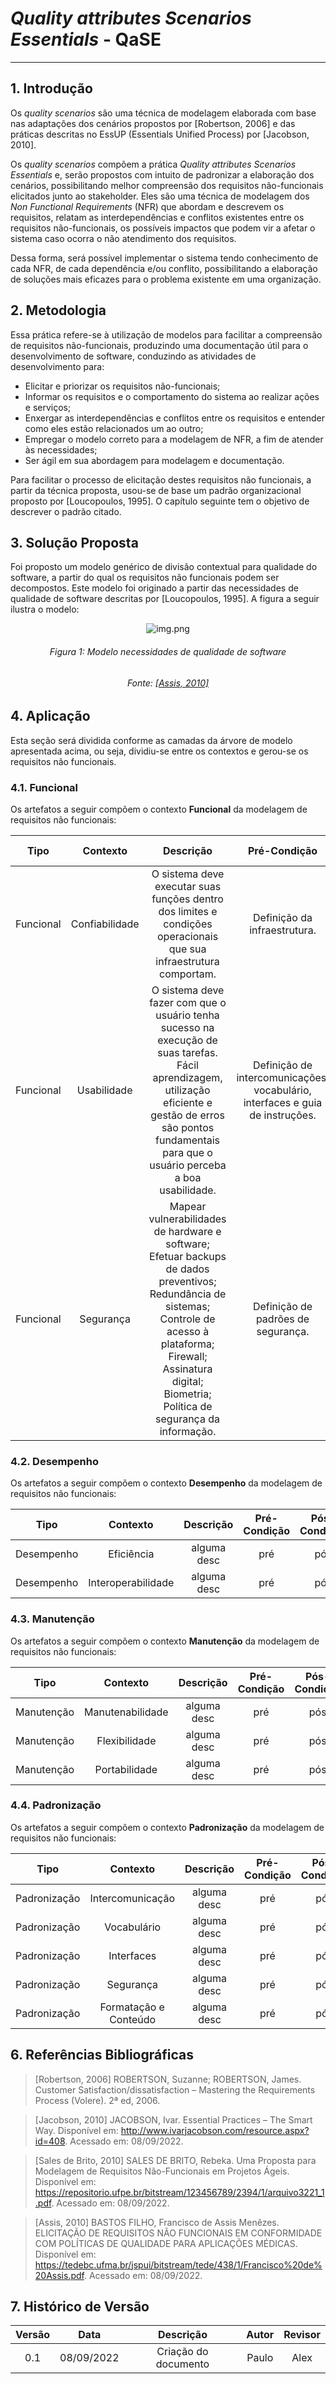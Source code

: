 # *Quality attributes Scenarios Essentials* - QaSE
***

## 1. Introdução
Os *quality scenarios* são uma técnica de modelagem elaborada com base nas adaptações
dos cenários propostos por [Robertson, 2006] e das práticas descritas no EssUP (Essentials
Unified Process) por [Jacobson, 2010].

Os *quality scenarios* compõem a prática *Quality attributes Scenarios Essentials* e, serão
propostos com intuito de padronizar a elaboração dos cenários, possibilitando melhor compreensão
dos requisitos não-funcionais elicitados junto ao stakeholder. Eles são uma técnica de
modelagem dos *Non Functional Requirements* (NFR) que abordam e descrevem os requisitos, relatam as interdependências e conflitos
existentes entre os requisitos não-funcionais, os possíveis impactos que podem vir a afetar o
sistema caso ocorra o não atendimento dos requisitos.

Dessa forma, será possível implementar o sistema tendo conhecimento de cada NFR, de
cada dependência e/ou conflito, possibilitando a elaboração de soluções mais eficazes para o
problema existente em uma organização.

## 2. Metodologia
Essa prática refere-se à utilização de modelos para facilitar a compreensão de requisitos
não-funcionais, produzindo uma documentação útil para o desenvolvimento de software,
conduzindo as atividades de desenvolvimento para:

* Elicitar e priorizar os requisitos não-funcionais; 
* Informar os requisitos e o comportamento do sistema ao realizar ações e serviços; 
* Enxergar as interdependências e conflitos entre os requisitos e entender como eles
estão relacionados um ao outro; 
* Empregar o modelo correto para a modelagem de NFR, a fim de atender às
necessidades; 
* Ser ágil em sua abordagem para modelagem e documentação.

Para facilitar o processo de elicitação destes requisitos não funcionais, a partir da técnica proposta, usou-se  de base
um padrão organizacional proposto por [Loucopoulos, 1995]. O capítulo seguinte tem o objetivo de descrever o padrão citado. 

## 3. Solução Proposta
Foi proposto um modelo genérico de divisão contextual para qualidade do software, a partir do qual os requisitos não funcionais
podem ser decompostos. Este modelo foi originado a partir das necessidades de qualidade de software descritas por [Loucopoulos, 1995].
A figura a seguir ilustra o modelo:

<center>

![img.png](../images/modelo-loucopoulos.png)

</center>

<h6 align="center"> Figura 1: Modelo necessidades de qualidade de software </h6>
<h6 align="center"> Fonte: <a href="https://tedebc.ufma.br/jspui/bitstream/tede/438/1/Francisco%20de%20Assis.pdf">[Assis, 2010]</a> </h6>

## 4. Aplicação 
Esta seção será dividida conforme as camadas da árvore de modelo apresentada acima, ou seja, dividiu-se entre os contextos
e gerou-se os requisitos não funcionais.

### 4.1. Funcional
Os artefatos a seguir compõem o contexto **Funcional** da modelagem de requisitos não funcionais:

|   Tipo    |    Contexto    |                                                                                                           Descrição                                                                                                           |                                 Pré-Condição                                  |                                                   Pós-Condição                                                    |                                                       Impactos Positivos                                                        |                                                        Impactos Negativos                                                         |
|:---------:|:--------------:|:-----------------------------------------------------------------------------------------------------------------------------------------------------------------------------------------------------------------------------:|:-----------------------------------------------------------------------------:|:-----------------------------------------------------------------------------------------------------------------:|:-------------------------------------------------------------------------------------------------------------------------------:|:---------------------------------------------------------------------------------------------------------------------------------:|
| Funcional | Confiabilidade |                                                      O sistema deve executar suas funções dentro dos limites e condições operacionais que sua infraestrutura comportam.                                                       |                         Definição da infraestrutura.                          |                                        Testes de usabilidade com métricas.                                        |       O sistema será capaz de executar as funcionalidade incorporadas mesmo que em condições extremas de uso simultâneo.        |                O sistema perderá confiança do usuário, uma vez que não conseguirá entregar as expectativas de uso.                | 
| Funcional |  Usabilidade   |      O sistema deve fazer com que o usuário tenha sucesso na execução de suas tarefas. Fácil aprendizagem, utilização eficiente e gestão de erros são pontos fundamentais para que o usuário perceba a boa usabilidade.       | Definição de intercomunicações, vocabulário, interfaces e guia de instruções. |                            Deve haver local para colheita de *feedbacks* dos usuários.                            |   O usuário terá extrema facilidade em utilizar o serviços, assim como participar ativamente no desenvolvimento da aplicação.   |      O usuário se frustará ao desempenhar ações, da mesma forma que ocorrerá perda da aderença e o insucesso do aplicativo.       | 
| Funcional |   Segurança    | Mapear vulnerabilidades de hardware e software; Efetuar backups de dados preventivos; Redundância de sistemas; Controle de acesso à plataforma; Firewall; Assinatura digital; Biometria; Política de segurança da informação. |                      Definição de padrões de segurança.                       | O sistema deve honrar com as premissas de interoperabilidade, usabilidade, confiabilidade e os padrões definidos. | Ambiente seguro, com dados protegidos, sem exposição de informações sensíveis quanto controle auditável de ações da plataforma. | Vazamento de dados, ataques cibernéticos, exposição de de regras de negócio tão quanto dados sensíveis de usuários da plataforma. |
   


### 4.2. Desempenho
Os artefatos a seguir compõem o contexto **Desempenho** da modelagem de requisitos não funcionais:

|    Tipo    |      Contexto      |  Descrição  | Pré-Condição | Pós-Condição | Impactos Positivos | Impactos Negativos |
|:----------:|:------------------:|:-----------:|:------------:|:------------:|:------------------:|:------------------:|
| Desempenho |     Eficiência     | alguma desc |     pré      |     pós      |        pos         |        neg         | 
| Desempenho | Interoperabilidade | alguma desc |     pré      |     pós      |        pos         |        neg         | 


### 4.3. Manutenção
Os artefatos a seguir compõem o contexto **Manutenção** da modelagem de requisitos não funcionais:

|    Tipo    |     Contexto     |  Descrição  | Pré-Condição | Pós-Condição | Impactos Positivos | Impactos Negativos |
|:----------:|:----------------:|:-----------:|:------------:|:------------:|:------------------:|:------------------:|
| Manutenção | Manutenabilidade | alguma desc |     pré      |     pós      |        pos         |        neg         | 
| Manutenção |  Flexibilidade   | alguma desc |     pré      |     pós      |        pos         |        neg         | 
| Manutenção |  Portabilidade   | alguma desc |     pré      |     pós      |        pos         |        neg         | 


### 4.4. Padronização
Os artefatos a seguir compõem o contexto **Padronização** da modelagem de requisitos não funcionais:

|     Tipo     |       Contexto        |  Descrição  | Pré-Condição | Pós-Condição | Impactos Positivos | Impactos Negativos |
|:------------:|:---------------------:|:-----------:|:------------:|:------------:|:------------------:|:------------------:|
| Padronização |   Intercomunicação    | alguma desc |     pré      |     pós      |        pos         |        neg         | 
| Padronização |      Vocabulário      | alguma desc |     pré      |     pós      |        pos         |        neg         | 
| Padronização |      Interfaces       | alguma desc |     pré      |     pós      |        pos         |        neg         | 
| Padronização |       Segurança       | alguma desc |     pré      |     pós      |        pos         |        neg         | 
| Padronização | Formatação e Conteúdo | alguma desc |     pré      |     pós      |        pos         |        neg         | 

## 6. Referências Bibliográficas

> [Robertson, 2006] ROBERTSON, Suzanne; ROBERTSON, James. Customer
> Satisfaction/dissatisfaction – Mastering the Requirements Process (Volere). 2ª ed, 2006.

> [Jacobson, 2010] JACOBSON, Ivar. Essential Practices – The Smart Way. Disponível em:
> http://www.ivarjacobson.com/resource.aspx?id=408. 
> Acessado em: 08/09/2022.

> [Sales de Brito, 2010] SALES DE BRITO, Rebeka. Uma Proposta para Modelagem de Requisitos Não-Funcionais em Projetos Ágeis. 
> Disponível em: https://repositorio.ufpe.br/bitstream/123456789/2394/1/arquivo3221_1.pdf.
> Acessado em: 08/09/2022.

> [Assis, 2010] BASTOS FILHO, Francisco de Assis Menêzes. ELICITAÇÃO DE REQUISITOS NÃO FUNCIONAIS EM CONFORMIDADE COM
> POLÍTICAS DE QUALIDADE PARA APLICAÇÕES MÉDICAS. 
> Disponível em: https://tedebc.ufma.br/jspui/bitstream/tede/438/1/Francisco%20de%20Assis.pdf.
> Acessado em: 08/09/2022.
## 7. Histórico de Versão

| Versão |    Data    |      Descrição       | Autor | Revisor |
|:------:|:----------:|:--------------------:|:-----:|:-------:|
|  0.1   | 08/09/2022 | Criação do documento | Paulo |  Alex   |